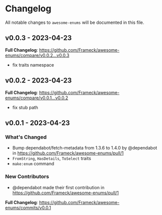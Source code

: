 # Changelog

All notable changes to `awesome-enums` will be documented in this file.

## v0.0.3 - 2023-04-23

**Full Changelog**: https://github.com/Frameck/awesome-enums/compare/v0.0.2...v0.0.3

- fix traits namespace

## v0.0.2 - 2023-04-23

**Full Changelog**: https://github.com/Frameck/awesome-enums/compare/v0.0.1...v0.0.2

- fix stub path

## v0.0.1 - 2023-04-23

### What's Changed

- Bump dependabot/fetch-metadata from 1.3.6 to 1.4.0 by @dependabot in https://github.com/Frameck/awesome-enums/pull/1
- `FromString`, `HasDetails`, `ToSelect` traits
- `make:enum` command

### New Contributors

- @dependabot made their first contribution in https://github.com/Frameck/awesome-enums/pull/1

**Full Changelog**: https://github.com/Frameck/awesome-enums/commits/v0.0.1

